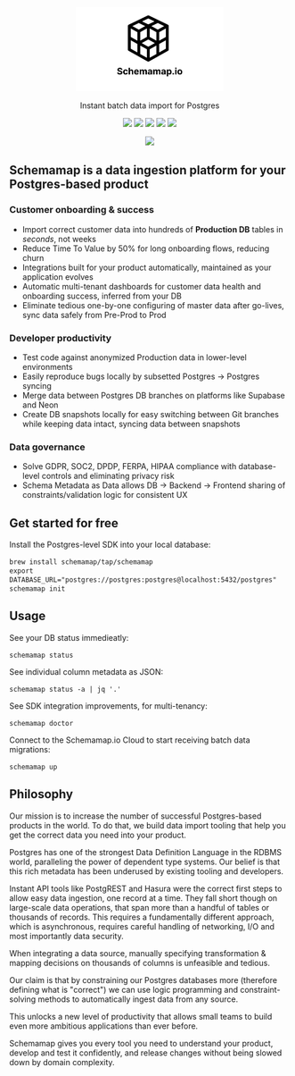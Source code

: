 <div align="center">
<picture>
  <source media="(prefers-color-scheme: dark)" srcset=".github/images/schemamap_logo_light.png">
  <img height="150" src=".github/images/schemamap_logo_dark.png">
</picture>
</div>
<p align="center">
Instant batch data import for Postgres
</p>
<p align="center">
  <a href="https://schemamap.io/demo"><img src="https://img.shields.io/badge/Try the Demo!-blue?logoColor=purple"/></a>
  <a href="mailto:krisz@schemamap.io"><img src="https://img.shields.io/badge/Email%20the%20Founder-purple" /></a>
  <a href="https://github.com/schemamap/schemamap/blob/main/LICENSE"><img src="https://img.shields.io/github/license/schemamap/schemamap"/></a>
  <a href="https://github.com/sourcebot-dev/sourcebot/actions/workflows/ghcr-publish.yml"><img src="https://img.shields.io/github/actions/workflow/status/schemamap/schemamap/push-tag.yml"/><a>
  <a href="https://github.com/schemamap/schemamap/stargazers"><img src="https://img.shields.io/github/stars/schemamap/schemamap" /></a>
</p>

<p align="center">
    <a href="https://discord.schemamap.io"><img src="https://dcbadge.limes.pink/api/server/https://discord.gg/P3UzxNusbA?style=flat"/></a>
</p>

## Schemamap is a data ingestion platform for your Postgres-based product

### Customer onboarding & success

- Import correct customer data into hundreds of **Production DB** tables in _seconds_, not weeks
- Reduce Time To Value by 50% for long onboarding flows, reducing churn
- Integrations built for your product automatically, maintained as your application evolves
- Automatic multi-tenant dashboards for customer data health and onboarding success, inferred from your DB
- Eliminate tedious one-by-one configuring of master data after go-lives, sync data safely from Pre-Prod to Prod

### Developer productivity

- Test code against anonymized Production data in lower-level environments
- Easily reproduce bugs locally by subsetted Postgres -> Postgres syncing
- Merge data between Postgres DB branches on platforms like Supabase and Neon
- Create DB snapshots locally for easy switching between Git branches while keeping data intact, syncing data between snapshots

### Data governance

- Solve GDPR, SOC2, DPDP, FERPA, HIPAA compliance with database-level controls and eliminating privacy risk
- Schema Metadata as Data allows DB -> Backend -> Frontend sharing of constraints/validation logic for consistent UX

## Get started for free

Install the Postgres-level SDK into your local database:

```
brew install schemamap/tap/schemamap
export DATABASE_URL="postgres://postgres:postgres@localhost:5432/postgres"
schemamap init
```

## Usage

See your DB status immedieatly:

```
schemamap status
```

See individual column metadata as JSON:

```
schemamap status -a | jq '.'
```

See SDK integration improvements, for multi-tenancy:

```
schemamap doctor
```

Connect to the Schemamap.io Cloud to start receiving batch data migrations:

```
schemamap up
```

## Philosophy

Our mission is to increase the number of successful Postgres-based products in the world.
To do that, we build data import tooling that help you get the correct data you need into your product.

Postgres has one of the strongest Data Definition Language in the RDBMS world, paralleling the power of dependent type systems.
Our belief is that this rich metadata has been underused by existing tooling and developers.

Instant API tools like PostgREST and Hasura were the correct first steps to allow easy data ingestion, one record at a time.
They fall short though on large-scale data operations, that span more than a handful of tables or thousands of records.
This requires a fundamentally different approach, which is asynchronous, requires careful handling of networking, I/O and most importantly data security.

When integrating a data source, manually specifying transformation & mapping decisions on thousands of columns is unfeasible and tedious.

Our claim is that by constraining our Postgres databases more (therefore defining what is "correct") we can use logic programming and constraint-solving methods to automatically ingest data from any source.

This unlocks a new level of productivity that allows small teams to build even more ambitious applications than ever before.

Schemamap gives you every tool you need to understand your product, develop and test it confidently, and release changes without being slowed down by domain complexity.
